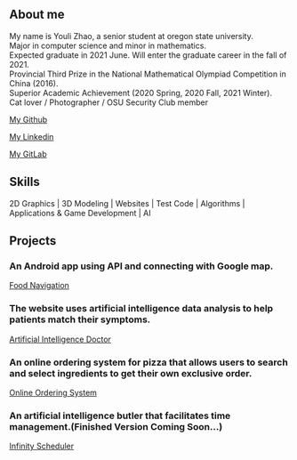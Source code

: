 ## About me

My name is Youli Zhao, a senior student at oregon state university.<br/>
Major in computer science and minor in mathematics.<br>
Expected graduate in 2021 June. Will enter the graduate career in the fall of 2021.<br>
Provincial Third Prize in the National Mathematical Olympiad Competition in China (2016). <br/>
Superior Academic Achievement (2020 Spring, 2020 Fall, 2021 Winter).<br/>
Cat lover / Photographer / OSU Security Club member


[My Github](https://github.com/Quella-Cold)

[My Linkedin](https://www.linkedin.com/in/youli-zhao-ba1710201/)

[My GitLab](https://gitlab.com/Quella-Cold)

## Skills
2D Graphics | 3D Modeling | Websites | Test Code | Algorithms | Applications & Game Development | AI


## Projects
### An Android app using API and connecting with Google map.
[Food Navigation](https://github.com/Quella-Cold/cs492-Final-Project/settings)

### The website uses artificial intelligence data analysis to help patients match their symptoms.
[Artificial Intelligence Doctor](https://github.com/Quella-Cold/CS361–Implementation-1-)

### An online ordering system for pizza that allows users to search and select ingredients to get their own exclusive order.
[Online Ordering System](https://github.com/Quella-Cold/Pizza)

### An artificial intelligence butler that facilitates time management.(Finished Version Coming Soon...)
[Infinity Scheduler](http://infinityscheduler.com)
